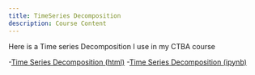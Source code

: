 ```yaml
---
title: TimeSeries Decomposition
description: Course Content
---
```


Here is a Time series Decomposition I use in my CTBA course

-[Time Series Decomposition (html)](TimeSeriesDecompostion.html)
-[Time Series Decomposition (ipynb)](TimeSeriesDecompostion.ipynb)
